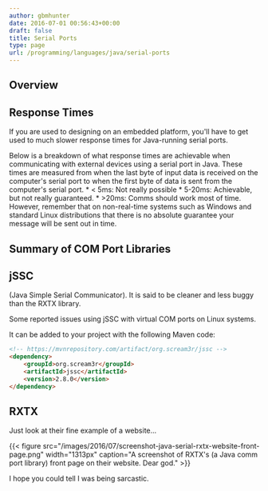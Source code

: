 ```yaml
---
author: gbmhunter
date: 2016-07-01 00:56:43+00:00
draft: false
title: Serial Ports
type: page
url: /programming/languages/java/serial-ports
---
```


## Overview

## Response Times

If you are used to designing on an embedded platform, you'll have to get used to much slower response times for Java-running serial ports.

Below is a breakdown of what response times are achievable when communicating with external devices using a serial port in Java. These times are measured from when the last byte of input data is received on the computer's serial port to when the first byte of data is sent from the computer's serial port.  * < 5ms: Not really possible  * 5-20ms: Achievable, but not really guaranteed.  * >20ms: Comms should work most of time. However, remember that on non-real-time systems such as Windows and standard Linux distributions that there is no absolute guarantee your message will be sent out in time.

## Summary of COM Port Libraries

## jSSC

(Java Simple Serial Communicator). It is said to be cleaner and less buggy than the RXTX library.

Some reported issues using jSSC with virtual COM ports on Linux systems.

It can be added to your project with the following Maven code:

```html
<!-- https://mvnrepository.com/artifact/org.scream3r/jssc -->
<dependency>
    <groupId>org.scream3r</groupId>
    <artifactId>jssc</artifactId>
    <version>2.8.0</version>
</dependency>
```

## RXTX

Just look at their fine example of a website...

{{< figure src="/images/2016/07/screenshot-java-serial-rxtx-website-front-page.png" width="1313px" caption="A screenshot of RXTX's (a Java comm port library) front page on their website. Dear god."  >}}

I hope you could tell I was being sarcastic.